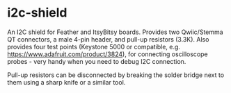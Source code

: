 # i2c-shield

 An I2C shield for Feather and ItsyBitsy boards.
 Provides two Qwiic/Stemma QT connectors, a male 4-pin header, and pull-up resistors (3.3K).
 Also provides  four test points (Keystone 5000 or compatible, e.g. https://www.adafruit.com/product/3824),
 for connecting oscilloscope probes - very handy when you need to debug I2C connection.

 Pull-up resistors can be disconnected by breaking the solder bridge next to
 them using a sharp knife or a similar tool.
